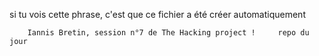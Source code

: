 si tu vois cette phrase, c'est que ce fichier a été créer automatiquement

		Iannis Bretin, session n°7 de The Hacking project !		repo du jour
